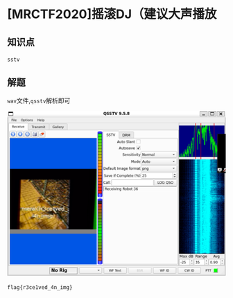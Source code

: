 # [MRCTF2020]摇滚DJ（建议大声播放

## 知识点

`sstv`

## 解题

`wav`文件,`qsstv`解析即可

![](./img/112-1.png)

`flag{r3ce1ved_4n_img}`